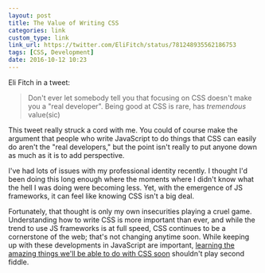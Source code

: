 ```yaml
---
layout: post
title: The Value of Writing CSS
categories: link
custom_type: link
link_url: https://twitter.com/EliFitch/status/781248935562186753
tags: [CSS, Development]
date: 2016-10-12 10:23
---
```


Eli Fitch in a tweet:

> Don't ever let somebody tell you that focusing on CSS doesn't make you a "real developer". Being good at CSS is rare, has *tremendous* value(sic)

This tweet really struck a cord with me. You could of course make the argument that people who write JavaScript to do things that CSS can easily do aren't the "real developers," but the point isn't really to put anyone down as much as it is to add perspective.

I've had lots of issues with my professional identity recently. I thought I'd been doing this long enough where the moments where I didn't know what the hell I was doing were becoming less. Yet, with the emergence of JS frameworks, it can feel like knowing CSS isn't a big deal.

Fortunately, that thought is only my own insecurities playing a cruel game. Understanding how to write CSS is more important than ever, and while the trend to use JS frameworks is at full speed, CSS continues to be a cornerstone of the web; that's not changing anytime soon. While keeping up with these developments in JavaScript are important, [learning the amazing things we'll be able to do with CSS soon](https://abookapart.com/products/get-ready-for-css-grid-layout) shouldn't play second fiddle.